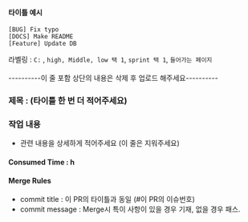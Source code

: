 #### 타이틀 예시    
```[BUG] Fix typo```     
```[DOCS] Make README```  
```[Feature] Update DB```    

라벨링 : ```C:``` , ```high, Middle, low 택 1```, ```sprint 택 1```, ```들어가는 페이지```   <br><br>
----------이 줄 포함 상단의 내용은 삭제 후 업로드 해주세요----------

### 제목 : (타이틀 한 번 더 적어주세요)

### 작업 내용
   * 관련 내용을 상세하게 적어주세요 (이 줄은 지워주세요)

#### Consumed Time : h

#### Merge Rules
 - commit title : 이 PR의 타이틀과 동일 (#이 PR의 이슈번호)
 - commit message : Merge시 특이 사항이 있을 경우 기재, 없을 경우 패스.
